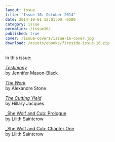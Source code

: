 ```yaml
---
layout: issue
title: "Issue 16: October 2014"
date: 2014-10-01 12:01:00 -0500
category: issue
permalink: /issue16/
published: true
cover: /issue-covers/issue-16-cover.jpg
download: /assets/ebooks/fireside-issue-16.zip
---
```


In this issue:

[_Testimony_](/issue16/chapter/testimony/)<br/>
by Jennifer Mason-Black

[_The Work_](/issue16/chapter/the-work/)<br/>
by Alexandre Stone

[_The Cutting Yield_](/issue16/chapter/the-cutting-yield/)<br/>
by Hillary Jacques

[_She Wolf and Cub: Prologue](/issue16/chapter/she-wolf-and-cub-prologue/)<br/>
by Lilith Saintcrow

[_She Wolf and Cub: Chapter One](/issue16/chapter/she-wolf-and-cub-chapter-one/)<br/>
by Lilith Saintcrow
